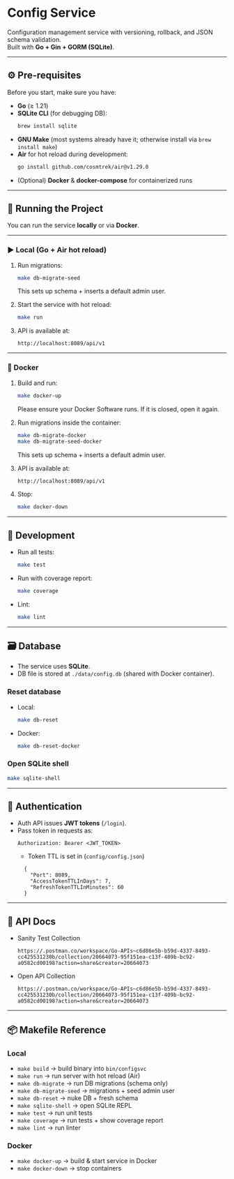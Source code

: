 # Config Service

Configuration management service with versioning, rollback, and JSON schema validation.  
Built with **Go + Gin + GORM (SQLite)**.

---

## ⚙️ Pre-requisites

Before you start, make sure you have:

- **Go** (≥ 1.21)
- **SQLite CLI** (for debugging DB):
  ```bash
  brew install sqlite
  ```
- **GNU Make** (most systems already have it; otherwise install via `brew install make`)
- **Air** for hot reload during development:
  ```bash
  go install github.com/cosmtrek/air@v1.29.0
  ```
- (Optional) **Docker** & **docker-compose** for containerized runs

---

## 🚀 Running the Project

You can run the service **locally** or via **Docker**.

---

### ▶️ Local (Go + Air hot reload)

1. Run migrations:
   ```bash
   make db-migrate-seed
   ```
   This sets up schema + inserts a default admin user.

2. Start the service with hot reload:
   ```bash
   make run
   ```

3. API is available at:
   ```
   http://localhost:8089/api/v1
   
   ```   

---

### 🐳 Docker

1. Build and run:
   ```bash
   make docker-up
   ```
   Please ensure your Docker Software runs. If it is closed, open it again.


2. Run migrations inside the container:
   ```bash
   make db-migrate-docker
   make db-migrate-seed-docker
   ```
   This sets up schema + inserts a default admin user.


3. API is available at:
   ```
   http://localhost:8089/api/v1
   ```

4. Stop:
   ```bash
   make docker-down
   ```

---

## 🧪 Development

- Run all tests:
  ```bash
  make test
  ```

- Run with coverage report:
  ```bash
  make coverage
  ```

- Lint:
  ```bash
  make lint
  ```

---

## 🗃 Database

- The service uses **SQLite**.
- DB file is stored at `./data/config.db` (shared with Docker container).

### Reset database

- Local:
    ```bash
    make db-reset
    ```
- Docker:
    ```bash
    make db-reset-docker
    ```
### Open SQLite shell

```bash
make sqlite-shell
```

---

## 🔑 Authentication

- Auth API issues **JWT tokens** (`/login`).
- Pass token in requests as:
  ```http
  Authorization: Bearer <JWT_TOKEN>
  ```
  - Token TTL is set in (`config/config.json`)
  ```
    {
      "Port": 8089,
      "AccessTokenTTLInDays": 7,
      "RefreshTokenTTLInMinutes": 60
    }
  ```

---

## 📖 API Docs

- Sanity Test Collection 
  ```
  https://.postman.co/workspace/Go-APIs~c6d86e5b-b59d-4337-8493-cc425531230b/collection/20664073-95f151ea-c13f-409b-bc92-a0582cd00198?action=share&creator=20664073
  ```
- Open API Collection 
  ```
  https://.postman.co/workspace/Go-APIs~c6d86e5b-b59d-4337-8493-cc425531230b/collection/20664073-95f151ea-c13f-409b-bc92-a0582cd00198?action=share&creator=20664073
  ```
---

## 📦 Makefile Reference

### Local

- `make build` → build binary into `bin/configsvc`
- `make run` → run server with hot reload (Air)
- `make db-migrate` → run DB migrations (schema only)
- `make db-migrate-seed` → migrations + seed admin user
- `make db-reset` → nuke DB + fresh schema
- `make sqlite-shell` → open SQLite REPL
- `make test` → run unit tests
- `make coverage` → run tests + show coverage report
- `make lint` → run linter

### Docker

- `make docker-up` → build & start service in Docker
- `make docker-down` → stop containers  
